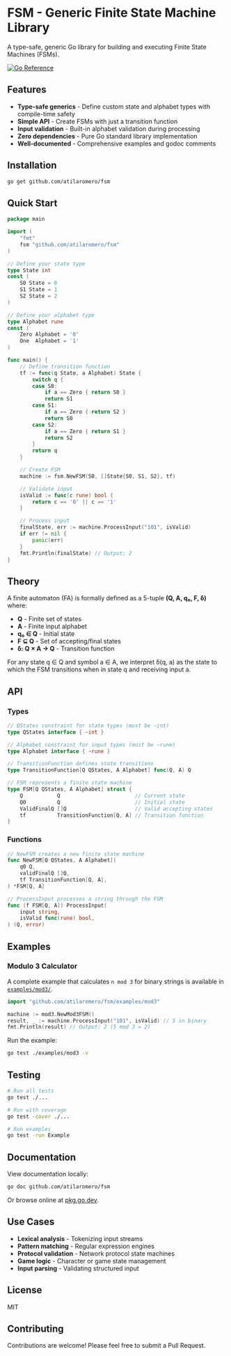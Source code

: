 # FSM - Generic Finite State Machine Library

A type-safe, generic Go library for building and executing Finite State Machines (FSMs).

[![Go Reference](https://pkg.go.dev/badge/github.com/atilaromero/fsm.svg)](https://pkg.go.dev/github.com/atilaromero/fsm)

## Features

- **Type-safe generics** - Define custom state and alphabet types with compile-time safety
- **Simple API** - Create FSMs with just a transition function
- **Input validation** - Built-in alphabet validation during processing
- **Zero dependencies** - Pure Go standard library implementation
- **Well-documented** - Comprehensive examples and godoc comments

## Installation

```bash
go get github.com/atilaromero/fsm
```

## Quick Start

```go
package main

import (
    "fmt"
    fsm "github.com/atilaromero/fsm"
)

// Define your state type
type State int
const (
    S0 State = 0
    S1 State = 1
    S2 State = 2
)

// Define your alphabet type
type Alphabet rune
const (
    Zero Alphabet = '0'
    One  Alphabet = '1'
)

func main() {
    // Define transition function
    tf := func(q State, a Alphabet) State {
        switch q {
        case S0:
            if a == Zero { return S0 }
            return S1
        case S1:
            if a == Zero { return S2 }
            return S0
        case S2:
            if a == Zero { return S1 }
            return S2
        }
        return q
    }

    // Create FSM
    machine := fsm.NewFSM(S0, []State{S0, S1, S2}, tf)

    // Validate input
    isValid := func(c rune) bool {
        return c == '0' || c == '1'
    }

    // Process input
    finalState, err := machine.ProcessInput("101", isValid)
    if err != nil {
        panic(err)
    }
    fmt.Println(finalState) // Output: 2
}
```

## Theory

A finite automaton (FA) is formally defined as a 5-tuple **(Q, A, q₀, F, δ)** where:

- **Q** - Finite set of states
- **A** - Finite input alphabet
- **q₀ ∈ Q** - Initial state
- **F ⊆ Q** - Set of accepting/final states
- **δ: Q × A → Q** - Transition function

For any state q ∈ Q and symbol a ∈ A, we interpret δ(q, a) as the state to which the FSM transitions when in state q and receiving input a.

## API

### Types

```go
// QStates constraint for state types (must be ~int)
type QStates interface { ~int }

// Alphabet constraint for input types (must be ~rune)
type Alphabet interface { ~rune }

// TransitionFunction defines state transitions
type TransitionFunction[Q QStates, A Alphabet] func(Q, A) Q

// FSM represents a finite state machine
type FSM[Q QStates, A Alphabet] struct {
    Q           Q                        // Current state
    Q0          Q                        // Initial state
    ValidFinalQ []Q                      // Valid accepting states
    tf          TransitionFunction[Q, A] // Transition function
}
```

### Functions

```go
// NewFSM creates a new finite state machine
func NewFSM[Q QStates, A Alphabet](
    q0 Q,
    validFinalQ []Q,
    tf TransitionFunction[Q, A],
) *FSM[Q, A]

// ProcessInput processes a string through the FSM
func (f FSM[Q, A]) ProcessInput(
    input string,
    isValid func(rune) bool,
) (Q, error)
```

## Examples

### Modulo 3 Calculator

A complete example that calculates `n mod 3` for binary strings is available in [`examples/mod3/`](examples/mod3/).

```go
import "github.com/atilaromero/fsm/examples/mod3"

machine := mod3.NewMod3FSM()
result, _ := machine.ProcessInput("101", isValid) // 5 in binary
fmt.Println(result) // Output: 2 (5 mod 3 = 2)
```

Run the example:
```bash
go test ./examples/mod3 -v
```

## Testing

```bash
# Run all tests
go test ./...

# Run with coverage
go test -cover ./...

# Run examples
go test -run Example
```

## Documentation

View documentation locally:
```bash
go doc github.com/atilaromero/fsm
```

Or browse online at [pkg.go.dev](https://pkg.go.dev/github.com/atilaromero/fsm).

## Use Cases

- **Lexical analysis** - Tokenizing input streams
- **Pattern matching** - Regular expression engines
- **Protocol validation** - Network protocol state machines
- **Game logic** - Character or game state management
- **Input parsing** - Validating structured input

## License

MIT

## Contributing

Contributions are welcome! Please feel free to submit a Pull Request.